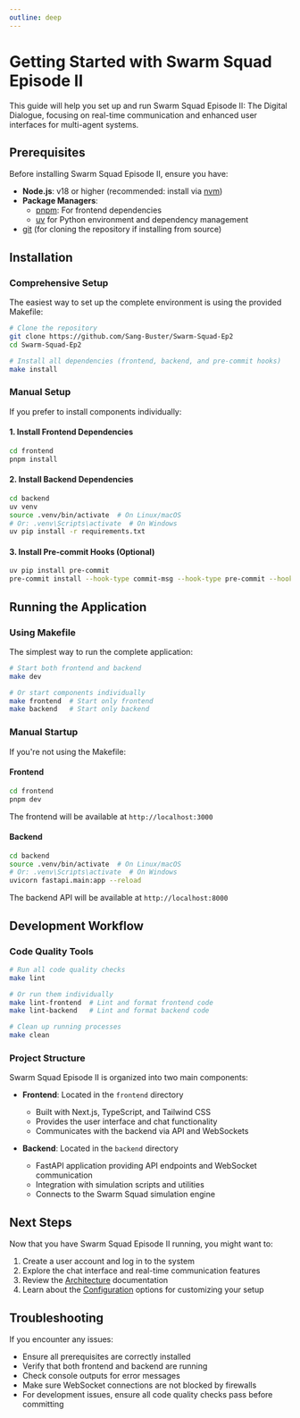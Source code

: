 ```yaml
---
outline: deep
---
```


# Getting Started with Swarm Squad Episode II

This guide will help you set up and run Swarm Squad Episode II: The Digital Dialogue, focusing on real-time communication and enhanced user interfaces for multi-agent systems.

## Prerequisites

Before installing Swarm Squad Episode II, ensure you have:

- **Node.js**: v18 or higher (recommended: install via [nvm](https://github.com/nvm-sh/nvm))
- **Package Managers**:
  - [pnpm](https://pnpm.io/installation): For frontend dependencies
  - [uv](https://docs.astral.sh/uv/getting-started/installation/) for Python environment and dependency management
- [git](https://git-scm.com/downloads) (for cloning the repository if installing from source)

## Installation

### Comprehensive Setup

The easiest way to set up the complete environment is using the provided Makefile:

```bash
# Clone the repository
git clone https://github.com/Sang-Buster/Swarm-Squad-Ep2
cd Swarm-Squad-Ep2

# Install all dependencies (frontend, backend, and pre-commit hooks)
make install
```

### Manual Setup

If you prefer to install components individually:

#### 1. Install Frontend Dependencies

```bash
cd frontend
pnpm install
```

#### 2. Install Backend Dependencies

```bash
cd backend
uv venv
source .venv/bin/activate  # On Linux/macOS
# Or: .venv\Scripts\activate  # On Windows
uv pip install -r requirements.txt
```

#### 3. Install Pre-commit Hooks (Optional)

```bash
uv pip install pre-commit
pre-commit install --hook-type commit-msg --hook-type pre-commit --hook-type pre-push
```

## Running the Application

### Using Makefile

The simplest way to run the complete application:

```bash
# Start both frontend and backend
make dev

# Or start components individually
make frontend  # Start only frontend
make backend   # Start only backend
```

### Manual Startup

If you're not using the Makefile:

#### Frontend

```bash
cd frontend
pnpm dev
```

The frontend will be available at `http://localhost:3000`

#### Backend

```bash
cd backend
source .venv/bin/activate  # On Linux/macOS
# Or: .venv\Scripts\activate  # On Windows
uvicorn fastapi.main:app --reload
```

The backend API will be available at `http://localhost:8000`

## Development Workflow

### Code Quality Tools

```bash
# Run all code quality checks
make lint

# Or run them individually
make lint-frontend  # Lint and format frontend code
make lint-backend   # Lint and format backend code

# Clean up running processes
make clean
```

### Project Structure

Swarm Squad Episode II is organized into two main components:

- **Frontend**: Located in the `frontend` directory

  - Built with Next.js, TypeScript, and Tailwind CSS
  - Provides the user interface and chat functionality
  - Communicates with the backend via API and WebSockets

- **Backend**: Located in the `backend` directory
  - FastAPI application providing API endpoints and WebSocket communication
  - Integration with simulation scripts and utilities
  - Connects to the Swarm Squad simulation engine

## Next Steps

Now that you have Swarm Squad Episode II running, you might want to:

1. Create a user account and log in to the system
2. Explore the chat interface and real-time communication features
3. Review the [Architecture](./architecture.md) documentation
4. Learn about the [Configuration](./configuration.md) options for customizing your setup

## Troubleshooting

If you encounter any issues:

- Ensure all prerequisites are correctly installed
- Verify that both frontend and backend are running
- Check console outputs for error messages
- Make sure WebSocket connections are not blocked by firewalls
- For development issues, ensure all code quality checks pass before committing
